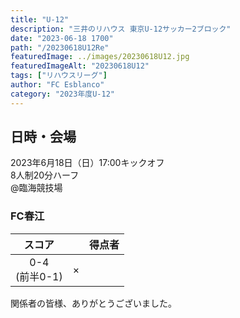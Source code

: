 ```yaml
---
title: "U-12"
description: "三井のリハウス 東京U-12サッカー2ブロック"
date: "2023-06-18 1700"
path: "/20230618U12Re"
featuredImage: ../images/20230618U12.jpg
featuredImageAlt: "20230618U12"
tags: ["リハウスリーグ"]
author: "FC Esblanco"
category: "2023年度U-12"
---
```


## 日時・会場

2023年6月18日（日）17:00キックオフ<br>
8人制20分ハーフ<br>
@臨海競技場


### FC春江

| スコア |   | 得点者  |
|:------:|:-:|:--------|
| 0-4</br>(前半0-1)| × ||

関係者の皆様、ありがとうございました。